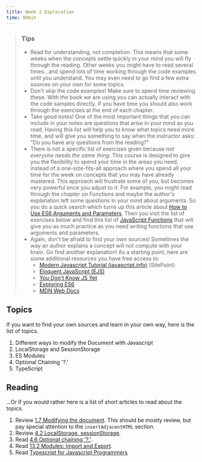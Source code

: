 ```yaml
---
title: Week 2 Exploration
time: 90min
---
```


> ### Tips
>
>- Read for understanding, not completion. This means that some weeks when the concepts settle quickly in your mind you will fly through the reading. Other weeks you might have to read several times...and spend lots of time working through the code examples until you understand. You may even need to go find a few extra sources on your own for some topics.
>- Don't skip the code examples! Make sure to spend time reviewing these. With the book we are using you can actually interact with the code samples directly. If you have time you should also work through the exercises at the end of each chapter.
>- Take good notes! One of the most important things that you can include in your notes are questions that arise in your mind as you read. Having this list will help you to know what topics need more time, and will give you something to say when the instructor asks: "Do you have any questions from the reading?"
>- There is not a specific list of exercises given because *not everyone needs the same thing*. This course
is designed to give you the flexibility to spend your time in the areas you need, instead of a one-size-fits-all approach
where you spend all your time for the week on concepts that you may have already mastered. This approach will frustrate some of you, but becomes very powerful once you adjust to it.
>For example, you might read through the chapter on Functions and maybe the author's explanation left some questions in your mind about arguments. So you do a quick search which turns up this article about [How to Use ES6 Arguments and Parameters](https://www.smashingmagazine.com/2016/07/how-to-use-arguments-and-parameters-in-ecmascript-6/). Then you visit the list of exercises below and find this list of [JavaScript Functions](https://www.w3resource.com/javascript-exercises/javascript-functions-exercises.php) that will give you as much practice as you need writing functions that use arguments and parameters.
>- Again, don't be afraid to find your own sources! Sometimes the way an author explains a concept will not compute with your brain. Go find another explanation! As a starting point, here are some additional resources you have free access to:
>    * [Modern Javascript Tutorial (javascript.info)](https://javascript.info) (SitePoint)
>    * [Eloquent JavaScript (EJS)](http://eloquentjavascript.net/index.html)
>    * [You Don't Know JS Yet](https://github.com/getify/You-Dont-Know-JS)
>    * [Exploring ES6](http://exploringjs.com/es6/index.html#toc_ch_overviews)
>    * [MDN Web Docs](https://developer.mozilla.org/en-US/)

## Topics

If you want to find your own sources and learn in your own way, here is the list of topics.

1. Different ways to modify the Document with Javascript
2. LocalStorage and SessionStorage
3. ES Modules
4. Optional Chaining '?.'
5. TypeScript

## Reading

...Or if you would rather here is a list of short articles to read about the topics.

1. Review [1.7 Modifying the document](https://javascript.info/modifying-document). This should be mostly review, but pay special attention to the `insertAdjacentHTML` section.
2. Review [4.2 LocalStorage, sessionStorage](https://javascript.info/localstorage).
3. Read [4.6 Optional chaining '?.'](https://javascript.info/optional-chaining).
4. Read [13.2 Modules: Import and Export](https://javascript.info/import-export).
5. Read [Typescript for Javascript Programmers](https://www.typescriptlang.org/docs/handbook/typescript-in-5-minutes.html)
